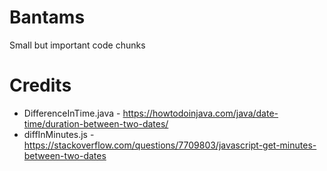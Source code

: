 # Bantams
Small but important code chunks

# Credits

- DifferenceInTime.java - https://howtodoinjava.com/java/date-time/duration-between-two-dates/
- diffInMinutes.js - https://stackoverflow.com/questions/7709803/javascript-get-minutes-between-two-dates
